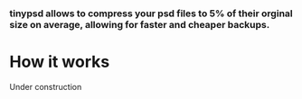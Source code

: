 ### tinypsd allows to compress your psd files to 5% of their orginal size on average, allowing for faster and cheaper backups.

# How it works

Under construction
